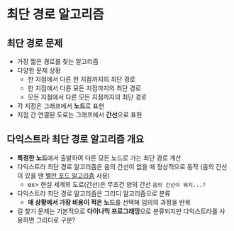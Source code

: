 # 최단 경로 알고리즘

## 최단 경로 문제
*  가장 짧은 경로를 찾는 알고리즘
*  다양한 문제 상황
    *  한 지점에서 다른 한 지점까지의 최단 경로
    *  한 지점에서 다른 모든 지점까지의 최단 경로
    *  모든 지점에서 다른 모든 지점까지의 최단 경로
* 각 지점은 그래프에서 **노드**로 표현
* 지점 간 연결된 도로는 그래프에서 **간선**으로 표현   


## 다익스트라 최단 경로 알고리즘 개요
* **특정한 노드**에서 출발하여 다른 모든 노드로 가는 최단 경로 계산
* 다익스트라 최단 경로 알고리즘은 음의 간선이 없을 때 정상적으로 동작 (음의 간선이 있을 땐 [벨만 포드 알고리즘](https://ko.wikipedia.org/wiki/%EB%B2%A8%EB%A8%BC-%ED%8F%AC%EB%93%9C_%EC%95%8C%EA%B3%A0%EB%A6%AC%EC%A6%98) 사용)
   * ex> 현실 세계의 도로(간선)은 무조건 양의 간선
`음의 간선이 뭐지...?`
* 다익스트라 최단 경로 알고리즘은 그리디 알고리즘으로 분류
   * **매 상황에서 가장 비용이 적은 노드**를 선택해 임의의 과정을 반복  
* 길 찾기 문제는 기본적으로 **다이나믹 프로그래밍**으로 분류되지만 다익스트라를 사용하면 그리디로 구분?


```python
``` 